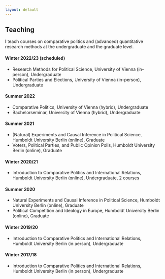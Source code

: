 ```yaml
---
layout: default
---
```


<h2 id="publs">Teaching</h2>
I teach courses on comparative politics and (advanced) quantitative research methods at the undergraduate and the graduate level.<br>


<h4>Winter 2022/23 (scheduled)</h4>
<ul>
<li>Research Methods for Political Science, University of Vienna (in-person), Undergraduate</li>
<li>Political Parties and Elections, University of Vienna (in-person), Undergraduate</li>
</ul>

<h4>Summer 2022</h4>
<ul>
<li>Comparative Politics, University of Vienna (hybrid), Undergraduate</li>
<li>Bachelorseminar, University of Vienna (hybrid), Undergraduate</li>
</ul>

<h4>Summer 2021</h4>
<ul>
<li>(Natural) Experiments and Causal Inference in Political Science, Humboldt University Berlin (online), Graduate</li>
<li>Voters, Political Parties, and Public Opinion Polls, Humboldt University Berlin (online), Graduate</li>
</ul>

<h4>Winter 2020/21</h4>

<ul>
<li>Introduction to Comparative Politics and International Relations, Humboldt University Berlin (online), Undergraduate, 2 courses</li>
</ul>

<h4>Summer 2020</h4>
<ul>
<li>Natural Experiments and Causal Inference in Political Science, Humboldt University Berlin (online), Graduate</li>
<li>Political Competition and Ideology in Europe, Humboldt University Berlin (online), Graduate</li>
</ul>
        

<h4>Winter 2019/20</h4>        
<ul>
<li>Introduction to Comparative Politics and International Relations, Humboldt University Berlin (in person), Undergraduate</li>
</ul>

<h4>Winter 2017/18</h4>
<ul>
<li>Introduction to Comparative Politics and International Relations, Humboldt University Berlin (in person), Undergraduate</li>
</ul>